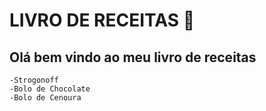 
# LIVRO DE RECEITAS :cookie:

## Olá bem vindo ao meu livro de receitas

	-Strogonoff
	-Bolo de Chocolate
	-Bolo de Cenoura
